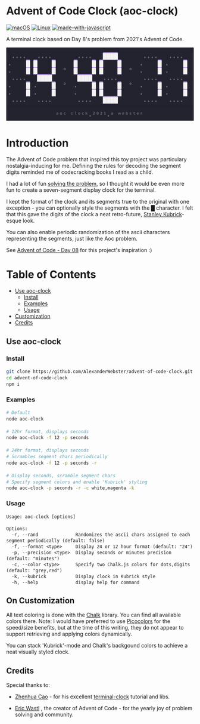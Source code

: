 # Advent of Code Clock (aoc-clock)
[![macOS](https://svgshare.com/i/ZjP.svg)](https://svgshare.com/i/ZjP.svg) [![Linux](https://svgshare.com/i/Zhy.svg)](https://svgshare.com/i/Zhy.svg) 
 [![made-with-javascript](https://img.shields.io/badge/Made%20with-JavaScript-1f425f.svg)](https://www.javascript.com)

A terminal clock based on Day 8's problem from 2021's Advent of Code.

![example](./assets/aoc-clock.gif)

# Introduction
The Advent of Code problem that inspired this toy project was particulary nostalgia-inducing for me. Defining the rules for decoding the segment digits reminded me of codecracking books I read as a child.

I had a lot of fun [solving the problem](https://github.com/AlexanderWebster/advent-of-code-2021/tree/main/day-08-seven-segment-search), so I thought it would be even more fun to create a seven-segment display clock for the terminal.

I kept the format of the clock and its segments true to the original with one exception - you can optionally style the segments with the █ character. I felt that this gave the digits of the clock a neat retro-future, [Stanley Kubrick](https://en.wikipedia.org/wiki/Stanley_Kubrick_filmography)-esque look.

You can also enable periodic randomization of the ascii characters representing the segments, just like the Aoc problem.

See [Advent of Code - Day 08](https://adventofcode.com/2021/day/8) for this project's inspiration :)

# Table of Contents
* [Use aoc-clock](#use-aoc-clock)
    * [Install](#install)
    * [Examples](#examples)
    * [Usage](#usage)
* [Customization](#on-customization)    
* [Credits](#credit)

## Use aoc-clock
### Install
```bash
git clone https://github.com/AlexanderWebster/advent-of-code-clock.git
cd advent-of-code-clock
npm i
```
### Examples
```bash
# Default
node aoc-clock

# 12hr format, displays seconds
node aoc-clock -f 12 -p seconds

# 24hr format, displays seconds 
# Scrambles segment chars periodically
node aoc-clock -f 12 -p seconds -r

# Display seconds, scramble segment chars
# Specify segment colors and enable 'Kubrick' styling
node aoc-clock -p seconds -r -c white,magenta -k
```
### Usage
```
Usage: aoc-clock [options]

Options:
  -r, --rand              Randomizes the ascii chars assigned to each segment periodically (default: false)
  -f, --format <type>     Display 24 or 12 hour format (default: "24")
  -p, --precision <type>  Display seconds or minutes precision (default: "minutes")
  -c, --color <type>      Specify two Chalk.js colors for dots,digits (default: "grey,red")
  -k, --kubrick           Display clock in Kubrick style
  -h, --help              display help for command
  ```

## On Customization
All text coloring is done with the [Chalk](https://github.com/chalk/chalk) library. You can find all available colors there. Note: I would have preferred to use [Picocolors](https://github.com/alexeyraspopov/picocolors) for the speed/size benefits, but at the time of this writing, they do not appear to support retrieving and applying colors dynamically.

You can stack 'Kubrick'-mode and Chalk's backgound colors to achieve a neat visually styled clock.

## Credits
Special thanks to: 
- [Zhenhua Cao](https://medium.com/@benb88) - for his excellent [terminal-clock](https://github.com/bencao/terminal-clock) tutorial and libs.

- [Eric Wastl](http://was.tl/) , the creator of Advent of Code - for the yearly joy of problem solving and community.
